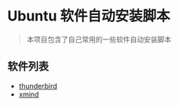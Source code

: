 # Ubuntu 软件自动安装脚本

> 本项目包含了自己常用的一些软件自动安装脚本

## 软件列表

* [thunderbird](./thunderbird/README.md)
* [xmind](./xmind/README.md)

